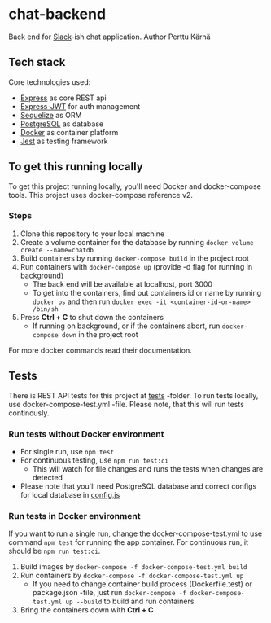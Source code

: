 # chat-backend

Back end for [Slack](https://slack.com)-ish chat application.
Author Perttu Kärnä

## Tech stack

Core technologies used:

* [Express](https://expressjs.com/) as core REST api
* [Express-JWT](https://github.com/auth0/express-jwt) for auth management
* [Sequelize](https://github.com/sequelize/sequelize) as ORM
* [PostgreSQL](https://www.postgresql.org/) as database
* [Docker](https://www.docker.com/) as container platform
* [Jest](https://facebook.github.io/jest/) as testing framework

## To get this running locally

To get this project running locally, you'll need Docker and docker-compose tools. This project uses docker-compose reference v2.

### Steps

1. Clone this repository to your local machine
2. Create a volume container for the database by running `docker volume create --name=chatdb`
3. Build containers by running `docker-compose build` in the project root
4. Run containers with `docker-compose up` (provide -d flag for running in background)
    * The back end will be available at localhost, port 3000
    * To get into the containers, find out containers id or name by running `docker ps` and then run `docker exec -it <container-id-or-name> /bin/sh`
5. Press **Ctrl + C** to shut down the containers
    * If running on background, or if the containers abort, run `docker-compose down` in the project root

For more docker commands read their documentation.

## Tests

There is REST API tests for this project at [tests](tests) -folder. To run tests locally, use docker-compose-test.yml -file. Please note, that this will run tests continously.

### Run tests without Docker environment

* For single run, use `npm test`
* For continuous testing, use `npm run test:ci`
    * This will watch for file changes and runs the tests when changes are detected
* Please note that you'll need PostgreSQL database and correct configs for local database in [config.js](config/config.js)

### Run tests in Docker environment

If you want to run a single run, change the docker-compose-test.yml to use command `npm test` for running the app container. For continuous run, it should be `npm run test:ci`.

1. Build images by `docker-compose -f docker-compose-test.yml build`
2. Run containers by `docker-compose -f docker-compose-test.yml up`
    * If you need to change container build process (Dockerfile.test) or package.json -file, just run `docker-compose -f docker-compose-test.yml up --build` to build and run containers
3. Bring the containers down with **Ctrl + C**

